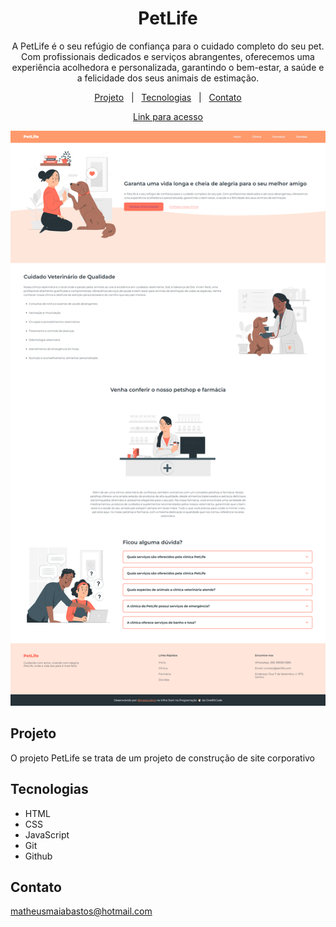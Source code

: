 <h1 align="center">PetLife</h1>

<p align="center">
A PetLife é o seu refúgio de confiança para o cuidado completo do seu pet. Com profissionais dedicados e serviços abrangentes, oferecemos uma experiência acolhedora e personalizada, garantindo o bem-estar, a saúde e a felicidade dos seus animais de estimação.

<p align="center">
<a href="#projeto">Projeto</a>&nbsp;&nbsp;&nbsp;|&nbsp;&nbsp;
<a href="#tecnologias">Tecnologias</a>&nbsp;&nbsp;&nbsp;|&nbsp;&nbsp;
<a href="#contato">Contato</a>
</p>

<div align="center">

[Link para acesso](https://maiacoding.github.io/PetLife/)
</div>

<p align="center">
<img alt="Page Preview" src="./.github/preview.png" witdh="100%">
</p>

## Projeto
O projeto PetLife se trata de um projeto de construção de site corporativo

## Tecnologias

- HTML
- CSS
- JavaScript
- Git
- Github
  
## Contato

matheusmaiabastos@hotmail.com
